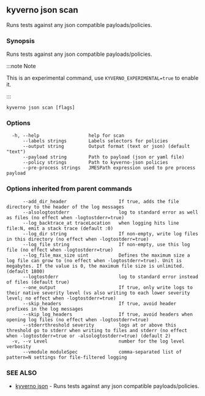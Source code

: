 ## kyverno json scan

Runs tests against any json compatible payloads/policies.

### Synopsis

Runs tests against any json compatible payloads/policies.

:::note Note

This is an experimental command, use `KYVERNO_EXPERIMENTAL=true` to enable it.

:::

```
kyverno json scan [flags]
```

### Options

```
  -h, --help                  help for scan
      --labels strings        Labels selectors for policies
      --output string         Output format (text or json) (default "text")
      --payload string        Path to payload (json or yaml file)
      --policy strings        Path to kyverno-json policies
      --pre-process strings   JMESPath expression used to pre process payload
```

### Options inherited from parent commands

```
      --add_dir_header                   If true, adds the file directory to the header of the log messages
      --alsologtostderr                  log to standard error as well as files (no effect when -logtostderr=true)
      --log_backtrace_at traceLocation   when logging hits line file:N, emit a stack trace (default :0)
      --log_dir string                   If non-empty, write log files in this directory (no effect when -logtostderr=true)
      --log_file string                  If non-empty, use this log file (no effect when -logtostderr=true)
      --log_file_max_size uint           Defines the maximum size a log file can grow to (no effect when -logtostderr=true). Unit is megabytes. If the value is 0, the maximum file size is unlimited. (default 1800)
      --logtostderr                      log to standard error instead of files (default true)
      --one_output                       If true, only write logs to their native severity level (vs also writing to each lower severity level; no effect when -logtostderr=true)
      --skip_headers                     If true, avoid header prefixes in the log messages
      --skip_log_headers                 If true, avoid headers when opening log files (no effect when -logtostderr=true)
      --stderrthreshold severity         logs at or above this threshold go to stderr when writing to files and stderr (no effect when -logtostderr=true or -alsologtostderr=true) (default 2)
  -v, --v Level                          number for the log level verbosity
      --vmodule moduleSpec               comma-separated list of pattern=N settings for file-filtered logging
```

### SEE ALSO

* [kyverno json](kyverno_json.md)	 - Runs tests against any json compatible payloads/policies.

